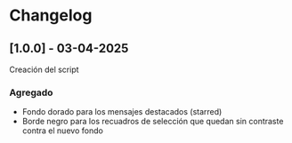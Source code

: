 # Changelog

## [1.0.0] - 03-04-2025

Creación del script

### Agregado

- Fondo dorado para los mensajes destacados (starred)
- Borde negro para los recuadros de selección que quedan sin contraste contra el nuevo fondo